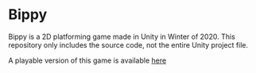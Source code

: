 # Bippy
Bippy is a 2D platforming game made in Unity in Winter of 2020.  This repository only includes the source code, not the entire Unity project file.

A playable version of this game is available [here](https://carsen.itch.io/bippy)
